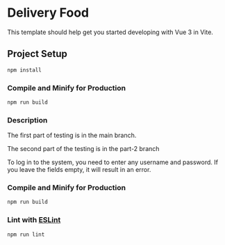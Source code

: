 # Delivery Food

This template should help get you started developing with Vue 3 in Vite.

## Project Setup

```sh
npm install
```

### Compile and Minify for Production

```sh
npm run build
```


### Description
The first part of testing is in the main branch.

The second part of the testing is in the part-2 branch

To log in to the system, you need to enter any username and password. If you leave the fields empty, it will result in an error.

### Compile and Minify for Production

```sh
npm run build
```

### Lint with [ESLint](https://eslint.org/)

```sh
npm run lint
```
